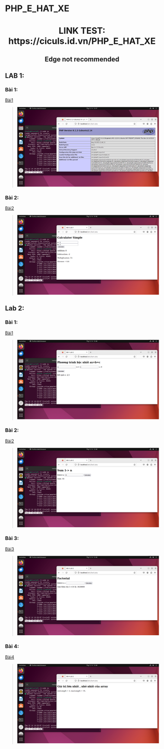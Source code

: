# PHP_E_HAT_XE

<h1 align="center">LINK TEST: https://ciculs.id.vn/PHP_E_HAT_XE </h1>
<h2 align="center">Edge not recommended</h2>

## LAB 1:

### Bài 1:

[Bài1](https://github.com/Ciculs/PHP_E_HAT_XE/blob/main/lab1/bai1.php)

> ![imgs](/imgs/bai1.png)


### Bài 2:

[Bài2](https://github.com/Ciculs/PHP_E_HAT_XE/blob/main/lab1/bai2.php)

> ![imgs](/imgs/bai2.png)


## Lab 2:

### Bài 1:

[Bài1](https://github.com/Ciculs/PHP_E_HAT_XE/blob/main/lab2/bai1.php)

> ![imgs](/imgs/bai1lab2.png)


### Bài 2:

[Bài2](https://github.com/Ciculs/PHP_E_HAT_XE/blob/main/lab2/bai2.php)

> ![imgs](/imgs/bai2lab2.png)


### Bài 3:

[Bài3](https://github.com/Ciculs/PHP_E_HAT_XE/blob/main/lab2/bai3.php)

> ![imgs](/imgs/bai3lab2.png)


### Bài 4:

[Bài4](https://github.com/Ciculs/PHP_E_HAT_XE/blob/main/lab2/bai4.php)

> ![imgs](/imgs/bai4lab2.png)

